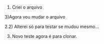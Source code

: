 1) Criei o arquivo

3)Agora vou mudar o arquivo

2.2) Alterei só para testar se mudou mesmo...

3) Novo teste agora é para clonar.
